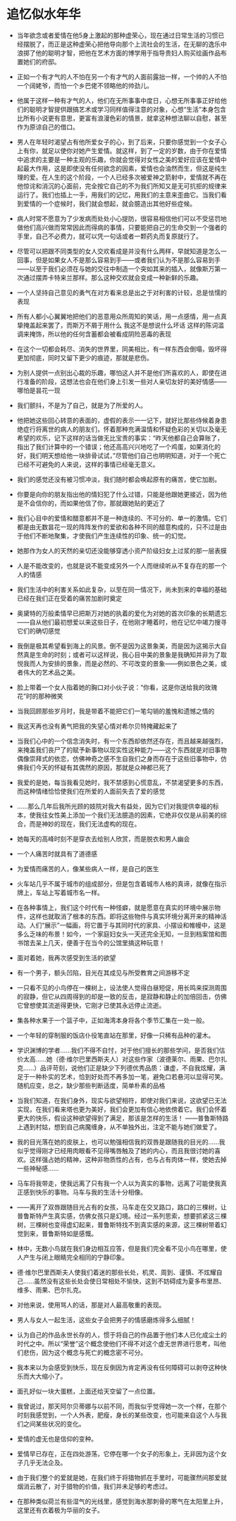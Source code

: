 # 追忆似水年华
* 当年欲念或者爱情在他5身上激起的那种虚荣心，现在通过日常生活的习惯已经摆脱了，而正是这种虚荣心把他导向那个上流社会的生活，在无聊的逸乐中浪掷了他的聪明才智，把他在艺术方面的博学用于指导贵妇人购买绘画作品布置她们的府邸。

* 正如一个有才气的人不怕在另一个有才气的人面前露拙一样，一个帅的人不怕一个阔姥爷，而怕一个乡巴佬不领略他的帅劲儿。

* 他属于这样一种有才气的人，他们在无所事事中度日，心想无所事事正好给他们的聪明才智提供跟搞艺术或学习同样值得注意的对象，心想“生活”本身包含比所有小说更有意思，更富有浪漫色彩的情景，就拿这种想法聊以自慰，甚至作为原谅自己的借口。

* 男人在年轻时渴望占有他所爱女子的心，到了后来，只要你感觉到一个女子心上有你，就足以使你对她产生爱情。就这样，到了一定的岁数，由于你在爱情中追求的主要是一种主观的乐趣，你就会觉得对女性之美的爱好应该在爱情中起最大作用，这是即使没有任何欲念的因素，爱情也会油然而生，但这是纯生理的爱。在人生的这个阶段，一个人已经多次被爱神之箭射中，爱情就不再在他惊诧和消沉的心面前，完全按它自己的不为我们所知又是无可抗拒的规律来运行了。我们也插上一手，用我们的记忆，用我们的主意来歪曲它。当我们看到爱情的一个症候时，我们就会想起，就会臆造出其他好些症候。

* 病人时常不愿意为了少发病而处处小心提防，很容易相信他们可以不受惩罚地做他们高兴做而常常因此而得病的事情，只要能把自己的生命交到一个强者的手里，自己不必费力，就可以凭一句话或者一颗药丸而复原就行了。
 

* 尽管可以把跟不同类型的女人交欢看成是并没有什么两样，早就知道是怎么一回事，但是如果女人不是那么容易到手——或者我们认为不是那么容易到手——以至于我们必须在与她的交往中制造一个突如其来的插入，就像斯万第一次通过摆弄卡特来兰那样。那么这种交欢就会变成一种新鲜的乐趣。
 
 
* 一个人坚持自己意见的勇气在对方看来总是出之于对利害的计较，总是怯懦的表现
 
* 所有人都小心翼翼地把他们的恶意用众所周知的笑话，用一点感情，用一点真挚掩盖起来罢了，而斯万不屑于用什么 我这不是想说什么坏话 这样的陈词滥调来掩饰，所以他的任何含蓄都会被看成阴险恶毒的表现
 
 
* 在这个一切都会耗尽、消失的世界里，同美相比，有一样东西会倒塌，毁坏得更加彻底，同时又留下更少的痕迹，那就是悲伤。
 
 
* 为别人提供一点别出心裁的乐趣，哪怕这人并不是他们所喜欢的人，即使在进行准备的阶段，这想法也会在他们身上引发一些对人亲切友好的美好情感——哪怕是昙花一现

* 我们颤抖，不是为了自己，就是为了所爱的人。
 
* 他把她这些回心转意的表面的，虚假的表示一一记下，就好比那些侍候着身患绝症行将离世的病人的朋友们，怀着那种充满温情和怀疑色彩的关切以及毫无希望的欢乐，记下这样的话当做无比宝贵的事实：“昨天他都自己会算账了，指出了我们计算中的一个错误；他还高高兴兴地吃了一个鸡蛋，如果消化的好，我们明天想给他一块排骨试试，”尽管他们自己也明明知道，对于一个死亡已经不可避免的人来说，这样的事情已经毫无意义。

* 我们的感觉还没有被习惯冲淡，我们随时都会唤起原有的痛苦，使它加剧。

* 你要是向你的朋友指出他的情妇犯了什么过错，只能是他跟她更接近，因为他是不会信你的，而如果他信了你，那就跟她贴的更近了

* 我们心目中的爱情和醋意都并不是一种连续的、不可分的、单一的激情。它们都是由无数昙花一现的阵阵发作的爱欲和各种不同的醋意构成的，只不过是由于他们不断地聚集，才使我们产生连续性的印象、统一的幻觉。

* 她那作为女人的天然的亲切还没能够穿透小资产阶级妇女上过浆的那一层表膜

* 人是不能改变的，也就是说不能变成另外一个人而继续听从不复存在的那一个人的情感

* 我们生活中的利害关系如此复杂，以至在同一情况下，尚未到来的幸福的基础已经在我们正在受着的痛苦加剧时奠定

* 奥黛特的万般柔情早已把斯万对她的执着的爱化为对她的首次印象的长期遗忘——自从他们最初想爱以来这些日子，在他刚才睡着时，他在记忆中竭力搜寻它们的确切感觉

* 我倒是极其希望看到海上的风景。倒不是因为这景象美，而是因为这揭示大自然真是生命的时刻；或者可以这样说，我心目中美的景象是我确知并非为了取悦我而人为安排的景象，而是必然的、不可改变的景象——例如景色之美，或者伟大的艺术品之美。

* 脸上带着一个女人指着她的胸口对小伙子说：“你看，这是你送给我的玫瑰花”时的那种微笑

* 当我回顾那些岁月时，我是带着不能把它们一笔勾销的羞愧和遗憾之情的

* 我这天再也没有勇气把我的失望心情对希尔贝特掩藏起来了

* 当我们心中的一个信念消失时，有一个东西却依然还存在，而且越来越强烈，来掩盖我们丧尸了的赋予新事物以现实性这种能力——这个东西就是对旧事物偶像崇拜式的依恋，仿佛神奇之感不生自我们之身而存在于这些旧事物中，仿佛我们今天的怀疑有其偶然的原因，那就是众神都已死了

* 我爱的是她，每当我看见她时，我不禁感到心慌意乱，不禁渴望更多的东西，而这种情绪恰恰使我们在所爱的人面前失去了爱的感觉

* ……那么几年后我所光顾的妓院对我大有益处，因为它们对我提供幸福的标本，使我往女性美上添加一个我们无法臆造的因素，它绝非仅仅是从前美的综合，而是神妙的现在，我们无法虚构的现在。

* 她每天的高峰时刻不是穿衣去给别人欣赏，而是脱衣和男人幽会

* 一个人痛苦时就具有了道德感

* 为爱情而痛苦的人，像某些病人一样，是自己的医生

* 火车站几乎不属于城市的组成部分，但是包含着城市人格的真谛，就像在指示牌上，车站上写着城市名一样。
* 在各种事情上，我们这个时代有一种怪癖，就是愿意在真实的环境中展示物件，这样也就取消了根本的东西。即将这些物件与真实环境分离开来的精神活动。人们“展示”一幅画，将它置于与其同时代的家具、小摆设和帷幔中，这是多么乏味的布景！如今，一个家庭妇女头一天还完全无知，一旦到档案馆和图书馆去呆上几天，便善于在当今的公馆里搞这种玩意！

* 面对着她，我再次感受到生活的欲望

* 有一个男子，额头凹陷，目光在其成见与所受教育之间游移不定

* 一只看不见的小鸟停在一棵树上，设法使人觉得白昼短促，用长鸣来探测周围的寂静，但它从四周得到的却是一致的反击，是寂静和静止的加倍回击，仿佛它曾想使其流逝得更快，它刚才已使其永远停止流逝。

* 集各种水果于一个篮子中，正如海湾本身将各个季节汇集在一处一般。

* 一个年轻的穿制服的饭店仆役笔直站在那里，好像一只稀有品种的灌木。

* 学识渊博的学者……我们不得不自忖，对于他们擅长的那些学问，是否我们估价太高……她（德·维尔巴里西斯夫人）对这些作家（波德莱尔、雨果、巴尔扎克……）品评苛刻，说他们正是缺少下列德优秀品质：谦虚，不自我炫耀，满足于一种朴实的艺术，恰到好处而不再多加一笔，避免口若悬河以显得可笑。随机应变，总之，缺少那些判断适度，简单朴素的品格

* 当我们知道，在我们身外，现实与欲望相符，即使对我们来说，这欲望已无法实现，在我们看来塔也更为美好，我们会更加有信心地依傍着它。我们会怀着更大的快乐，假设这种欲望得到了满足，那该是怎样的生活！       ——普鲁斯特路上遇到村姑，想到自己病魔缠身，从不单独外出，注定不能与她们做爱了。
 
* 我的目光落在她的皮肤上，也可以勉强相信我的双唇是跟随我的目光的……我似乎觉得刚才已经用肉眼看不见得嘴唇触及了她的内心，而且我很讨她的喜欢。这样强占她的精神，这种非物质性的占有，也与占有肉体一样，使她去掉一些神秘感……

* 马车将我带走，使我远离了只有我一个人以为真实的事物，远离了可能使我真正感到快乐的事物。马车与我的生活十分相像。
* ——离开了双唇跟随目光占有的女孩，马车走在交叉路口，路口的三棵树，让普鲁斯特产生真实感，仿佛女孩只是幻境。经过一系列思索，想要抓紧这三棵树，三棵树也变得虚幻起来，普鲁斯特找不到真实感的来源，这三棵树带着幻觉到来，普鲁斯特如是感慨。

* 林中，无数小鸟就在我们身边相互应答，但是我们完全看不见小鸟在哪里，使人产生与闭上眼睛完全相同的宁静印象。

* 德·维尔巴里西斯夫人使我们着迷的那些长处，机灵、周到、谨慎、不炫耀自己……虽然没有这些长处会使日常相处不愉快，这到不妨碍成为夏多布里昂、维多、雨果、巴尔扎克。


* 对他来说，使用骂人的话，那是对人最高敬重的表现。

* 男人与女人一起生活，这些女子会把男子的情感磨炼得多么细腻！

* 认为自己的作品永世长存的人，惯于将自己的作品置于他们本人已化成尘土的时代之中。所以“荣誉”这个概念使他们不得不对这个虚无世界进行思考，叫他们悲伤，因为这个概念与死亡的概念密不可分。

* 我本来以为会感受到快乐，现在反倒因为肯定再没有任何障碍可以剥夺这种快乐而大大缩小了。

* 面孔好似一块大蛋糕，上面还给天空留了一点位置。

* 我曾说过，那天阿尔贝蒂娜与以前不同，而我似乎觉得她一次一个样，在那个时刻我感觉到，一个人外表，肥瘦，身长的某些改变，也可能来自这个人与我们之间某些状况的变化。

* 爱情的虚无也是信仰的变种。
* 爱情早已存在，正在四处游荡，它停在哪一个女子的形象上，无非因为这个女子几乎无法企及。

* 由于我们整个的爱就是她，在我们终于将猎物抓在手里时，可能骤然间那爱就烟消云散了，对于猎物的价值，我们并未足够的考虑过。

* 在那种类似荷兰有些湿气的光线里，感觉到海水那刺骨的寒气在太阳里上升，这里还有衣着极为华丽的女子。





